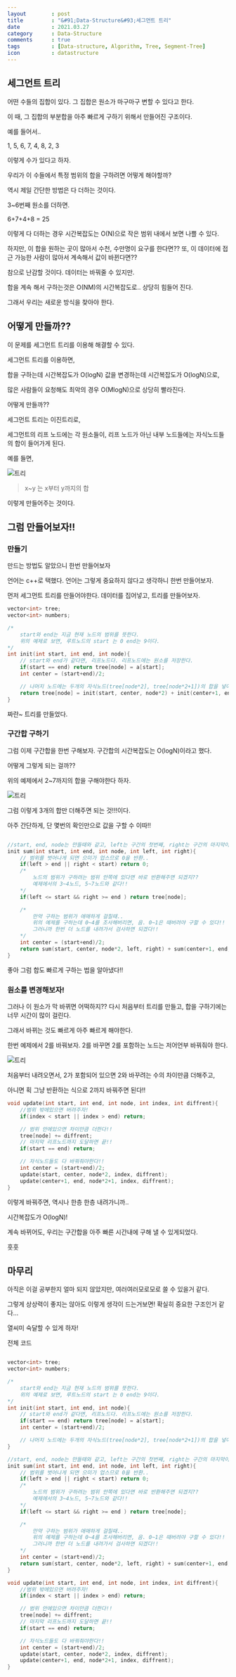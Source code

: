 ```yaml
---
layout        : post
title         : "&#91;Data-Structure&#93;세그먼트 트리"
date          : 2021.03.27
category      : Data-Structure
comments      : true
tags          : [Data-structure, Algorithm, Tree, Segment-Tree]
icon          : datastructure
---
```


## 세그먼트 트리

어떤 수들의 집합이 있다. 
그 집합은 원소가 마구마구 변할 수 있다고 한다.


이 때, 그 집합의 부분합을 아주 빠르게 구하기 위해서 만들어진 구조이다.

예를 들어서..

1, 5, 6, 7, 4, 8, 2, 3

이렇게 수가 있다고 하자.

우리가 이 수들에서 특정 범위의 합을 구하려면 어떻게 해야할까?


역시 제일 간단한 방법은 다 더하는 것이다.

3~6번째 원소를 더하면.

6+7+4+8 = 25

이렇게 다 더하는 경우 시간복잡도는 O(N)으로 작은 범위 내에서 보면 나쁠 수 있다.

하지만, 이 합을 원하는 곳이 많아서 수천, 수만명이 요구를 한다면??
또, 이 데이터에 접근 가능한 사람이 많아서 계속해서 값이 바뀐다면?? 

참으로 난감할 것이다. 데이터는 바꿔줄 수 있지만.

합을 계속 해서 구하는것은 O(NM)의 시간복잡도로.. 상당히 힘들어 진다.

그래서 우리는 새로운 방식을 찾아야 한다.

## 어떻게 만들까??

이 문제를 세그먼트 트리를 이용해 해결할 수 있다.

세그먼트 트리를 이용하면, 

합을 구하는데 시간복잡도가 O(logN)
값을 변경하는데 시간복잡도가 O(logN)으로,

많은 사람들이 요청해도 최악의 경우 O(MlogN)으로 상당히 빨라진다.

어떻게 만들까??

세그먼트 트리는 이진트리로,

세그먼트의 리프 노드에는 각 원소들이,
리프 노드가 아닌 내부 노드들에는 자식노드들의 합이 들어가게 된다.

예를 들면,

![트리](/style/image/segmentTree-1.png)
> x~y 는 x부터 y까지의 합


이렇게 만들어주는 것이다.


## 그럼 만들어보자!!

### 만들기

만드는 방법도 알았으니 한번 만들어보자

언어는 c++로 택했다.
언어는 그렇게 중요하지 않다고 생각하니 한번 만들어보자.

먼저 세그먼트 트리를 만들어야한다. 데이터를 집어넣고, 트리를 만들어보자.


```C++
vector<int> tree;
vector<int> numbers;

/*
    start와 end는 지금 현재 노드의 범위를 뜻한다. 
    위의 예제로 보면, 루트노드의 start 는 0 end는 9이다.
*/
int init(int start, int end, int node){
    // start와 end가 같다면, 리프노드다. 리프노드에는 원소를 저장한다.
    if(start == end) return tree[node] = a[start];
    int center = (start+end)/2;

    // 나머지 노드에는 두개의 자식노드(tree[node*2], tree[node*2+1])의 합을 넣어준다.
    return tree[node] = init(start, center, node*2) + init(center+1, end, node*2+1);
}
```

짜란~ 트리를 만들었다.

### 구간합 구하기

그럼 이제 구간합을 한번 구해보자. 구간합의 시간복잡도는 O(logN)이라고 했다.

어떻게 그렇게 되는 걸까??

위의 예제에서 2~7까지의 합을 구해야한다 하자.

![트리](/style/image/segmentTree-2.png)

그럼 이렇게 3개의 합만 더해주면 되는 것!!!이다.

아주 간단하게, 단 몇번의 확인만으로 값을 구할 수 이따!!

```C++

//start, end, node는 만들때와 같고, left는 구간의 첫번째, right는 구간의 마지막이다.
init sum(int start, int end, int node, int left, int right){
    // 범위를 벗어나게 되면 으미가 업스므로 0을 반환..
    if(left > end || right < start) return 0;
    /*
        노드의 범위가 구하려는 범위 안쪽에 있다면 바로 반환해주면 되겠지??
        예제에서의 3~4노드, 5~7노드와 같다!!
    */
    if(left <= start && right >= end ) return tree[node];

    /* 
        만약 구하는 범위가 애매하게 걸칠때.. 
        위의 예제를 구하는데 0~4를 조사해버리면, 음. 0~1은 때버려야 구할 수 있다!!
        그러니까 한번 더 노드를 내려가서 검사하면 되겠다!!
    */
    int center = (start+end)/2;
    return sum(start, center, node*2, left, right) + sum(center+1, end, node*2+1, left, right);
}

```

좋아 그럼 합도 빠르게 구하는 법을 알아냈다!!

### 원소를 변경해보자!

그러나 이 원소가 막 바뀌면 어떡하지?? 
다시 처음부터 트리를 만들고, 합을 구하기에는 너무 시간이 많이 걸린다.

그래서 바뀌는 것도 빠르게 아주 빠르게 해야한다.

한번 예제에서 2를 바꿔보자.
2를 바꾸면 2를 포함하는 노드는 저어언부 바꿔줘야 한다.

![트리](/style/image/segmentTree-3.png)

처음부터 내려오면서, 2가 포함되어 있으면 2와 바꾸려는 수의 차이만큼 더해주고,

아니면 획 그냥 반환하는 식으로 2까지 바꿔주면 된다!!

```C++
void update(int start, int end, int node, int index, int diffrent){
    //범위 밖에있으면 버려주자!
    if(index < start || index > end) return;

    // 범위 안에있으면 차이만큼 더한다!!
    tree[node] += diffrent;
    // 마지막 리프노드까지 도달하면 끝!! 
    if(start == end) return;

    // 자식노드들도 다 바꿔줘야한다!!
    int center = (start+end)/2;
    update(start, center, node*2, index, diffrent);
    update(center+1, end, node*2+1, index, diffrent);
}

```

이렇게 바꿔주면, 역시나 한층 한층 내려가니까.. 

시간복잡도가 O(logN)! 

계속 바뀌어도, 우리는 구간합을 아주 빠른 시간내에 구해 낼 수 있게되었다.

훗훗

## 마무리

아직은 이걸 공부한지 얼마 되지 않았지만, 여러여러모로모로 쓸 수 있을거 같다.

그렇게 상상력이 좋지는 않아도 이렇게 생각이 드는거보면! 확실히 중요한 구조인거 같다...

열씨미 숙달할 수 있게 하자!



전체 코드
```C++

vector<int> tree;
vector<int> numbers;

/*
    start와 end는 지금 현재 노드의 범위를 뜻한다. 
    위의 예제로 보면, 루트노드의 start 는 0 end는 9이다.
*/
int init(int start, int end, int node){
    // start와 end가 같다면, 리프노드다. 리프노드에는 원소를 저장한다.
    if(start == end) return tree[node] = a[start];
    int center = (start+end)/2;

    // 나머지 노드에는 두개의 자식노드(tree[node*2], tree[node*2+1])의 합을 넣어준다.
}

//start, end, node는 만들때와 같고, left는 구간의 첫번째, right는 구간의 마지막이다.
init sum(int start, int end, int node, int left, int right){
    // 범위를 벗어나게 되면 으미가 업스므로 0을 반환..
    if(left > end || right < start) return 0;
    /*
        노드의 범위가 구하려는 범위 안쪽에 있다면 바로 반환해주면 되겠지??
        예제에서의 3~4노드, 5~7노드와 같다!!
    */
    if(left <= start && right >= end ) return tree[node];

    /* 
        만약 구하는 범위가 애매하게 걸칠때.. 
        위의 예제를 구하는데 0~4를 조사해버리면, 음. 0~1은 때버려야 구할 수 있다!!
        그러니까 한번 더 노드를 내려가서 검사하면 되겠다!!
    */
    int center = (start+end)/2;
    return sum(start, center, node*2, left, right) + sum(center+1, end, node*2+1, left, right);
}

void update(int start, int end, int node, int index, int diffrent){
    //범위 밖에있으면 버려주자!
    if(index < start || index > end) return;

    // 범위 안에있으면 차이만큼 더한다!!
    tree[node] += diffrent;
    // 마지막 리프노드까지 도달하면 끝!! 
    if(start == end) return;

    // 자식노드들도 다 바꿔줘야한다!!
    int center = (start+end)/2;
    update(start, center, node*2, index, diffrent);
    update(center+1, end, node*2+1, index, diffrent);
}
```
